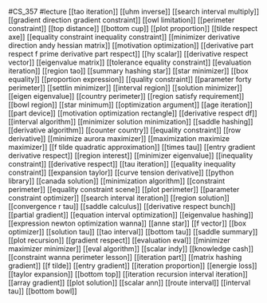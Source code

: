 #CS_357
#lecture
[[tao iteration]]
[[uhm inverse]]
[[search interval multiply]]
[[gradient direction gradient constraint]]
[[owl limitation]]
[[perimeter constraint]]
[[top distance]]
[[bottom cup]]
[[plot proportion]]
[[tilde respect axe]]
[[equality constraint inequality constraint]]
[[minimizer derivative direction andy hessian matrix]]
[[motivation optimization]]
[[derivative part respect f prime derivative part respect]]
[[hy scalar]]
[[derivative respect vector]]
[[eigenvalue matrix]]
[[tolerance equality constraint]]
[[evaluation iteration]]
[[region tao]]
[[summary hashing star]]
[[star minimizer]]
[[box equality]]
[[proportion expression]]
[[quality constraint]]
[[parameter forty perimeter]]
[[settlin minimizer]]
[[interval region]]
[[solution minimizer]]
[[eigen eigenvalue]]
[[country perimeter]]
[[region satisfy requirement]]
[[bowl region]]
[[star minimum]]
[[optimization argument]]
[[age iteration]]
[[part device]]
[[motivation optimization rectangle]]
[[derivative respect df]]
[[interval algorithm]]
[[minimizer solution minimization]]
[[saddle hashing]]
[[derivative algorithm]]
[[counter country]]
[[equality constraint]]
[[row derivative]]
[[minimize aurora maximizer]]
[[maximization maximize maximizer]]
[[f tilde quadratic approximation]]
[[times tau]]
[[entry gradient derivative respect]]
[[region interest]]
[[minimizer eigenvalue]]
[[inequality constraint]]
[[derivative respect]]
[[tau iteration]]
[[equality inequality constraint]]
[[expansion taylor]]
[[curve tension derivative]]
[[python library]]
[[canada solution]]
[[minimization algorithm]]
[[constraint perimeter]]
[[equality constraint scene]]
[[plot perimeter]]
[[parameter constraint optimizer]]
[[search interval iteration]]
[[region solution]]
[[convergence r tau]]
[[saddle calculus]]
[[derivative respect bunch]]
[[partial gradient]]
[[equation interval optimization]]
[[eigenvalue hashing]]
[[expression newton optimization wanna]]
[[anne star]]
[[f vector]]
[[box optimizer]]
[[solution tau]]
[[tao interval]]
[[bottom tau]]
[[saddle summary]]
[[plot recursion]]
[[gradient respect]]
[[evaluation eval]]
[[minimizer maximizer minimizer]]
[[eval algorithm]]
[[scalar indy]]
[[knowledge cash]]
[[constraint wanna perimeter lesson]]
[[iteration part]]
[[matrix hashing gradient]]
[[f tilde]]
[[entry gradient]]
[[iteration proportion]]
[[energie loss]]
[[taylor expansion]]
[[bottom top]]
[[iteration recursion interval iteration]]
[[array gradient]]
[[plot solution]]
[[scalar ann]]
[[route interval]]
[[interval tau]]
[[bottom bowl]]
